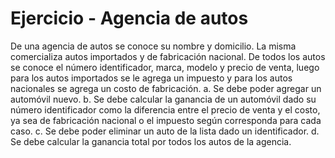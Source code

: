 # Ejercicio - Agencia de autos
De una agencia de autos se conoce su nombre y domicilio. La misma comercializa autos importados y de fabricación nacional. De todos los autos se conoce el número identificador, marca, modelo y precio de venta, luego para los autos importados se le agrega un impuesto y para los autos nacionales se agrega un costo de fabricación.
  a. Se debe poder agregar un automóvil nuevo.
  b. Se debe calcular la ganancia de un automóvil dado su número identificador como la diferencia entre el precio de venta y el costo, ya sea de fabricación nacional o el impuesto según corresponda para cada caso.
  c. Se debe poder eliminar un auto de la lista dado un identificador.
  d. Se debe calcular la ganancia total por todos los autos de la agencia.
